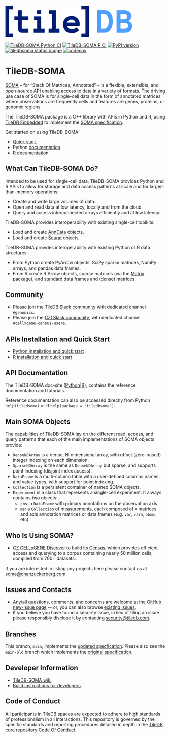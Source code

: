 <a href="https://tiledb.com"><img src="https://github.com/TileDB-Inc/TileDB/raw/main/doc/source/_static/tiledb-logo_color_no_margin_@4x.png" alt="TileDB logo" width="400"></a>

[![TileDB-SOMA Python CI](https://github.com/single-cell-data/TileDB-SOMA/actions/workflows/python-ci-full.yml/badge.svg)](https://github.com/single-cell-data/TileDB-SOMA/actions/workflows/python-ci-full.yml)
[![TileDB-SOMA R CI](https://github.com/single-cell-data/TileDB-SOMA/actions/workflows/r-ci.yml/badge.svg)](https://github.com/single-cell-data/TileDB-SOMA/actions/workflows/r-ci.yml)
[![PyPI version](https://badge.fury.io/py/tiledbsoma.svg)](https://badge.fury.io/py/tiledbsoma)
[![tiledbsoma status badge](https://tiledb-inc.r-universe.dev/badges/tiledbsoma)](https://tiledb-inc.r-universe.dev)
[![codecov](https://codecov.io/github/single-cell-data/TileDB-SOMA/branch/main/graph/badge.svg)](https://codecov.io/github/single-cell-data/TileDB-SOMA)

# TileDB-SOMA

[SOMA](https://github.com/single-cell-data/SOMA/tree/main) – for “Stack Of Matrices, Annotated” – is a flexible, extensible, and open-source API enabling access to data in a variety of formats. The driving use case of SOMA is for single-cell data in the form of annotated matrices where observations are frequently cells and features are genes, proteins, or genomic regions.

The TileDB-SOMA package is a C++ library with APIs in Python and R, using [TileDB
Embedded](https://github.com/TileDB-Inc/TileDB) to implement the
[SOMA specification](https://github.com/single-cell-data/SOMA/blob/main/abstract_specification.md).

Get started on using TileDB-SOMA:

- [Quick start](#quick-start).
- Python [documentation](https://tiledbsoma.readthedocs.io/en/latest/python-api.html).
- R [documentation](https://single-cell-data.github.io/TileDB-SOMA/).

## What Can TileDB-SOMA Do?

Intended to be used for single-cell data, TileDB-SOMA provides Python and R APIs to allow for storage and data access patterns at scale and for larger-than-memory operations:

- Create and write large volumes of data.
- Open and read data at low latency, locally and from the cloud.
- Query and access interconnected arrays efficiently and at low latency.

TileDB-SOMA provides interoperability with existing single-cell toolkits:

- Load and create [AnnData](https://anndata.readthedocs.io/en/latest/) objects.
- Load and create [Seurat](https://satijalab.org/seurat/) objects.

TileDB-SOMA provides interoperability with existing Python or R data structures:

- From Python create PyArrow objects, SciPy sparse matrices, NumPy arrays, and pandas data frames.
- From R create R Arrow objects, sparse matrices (via the [Matrix](https://cran.r-project.org/package=Matrix) package), and standard data frames and (dense) matrices.

## Community

- Please join the [TileDB Slack community](https://tiledb-community.slack.com/join/shared_invite/zt-ndq1ipwl-QcithaWG6j1BImtuQGSpag#/shared-invite/email) with dedicated channel `#genomics`.
- Please join the [CZI Slack community](https://cziscience.slack.com/join/shared_invite/zt-czl1kp2v-sgGpY4RxO3bPYmFg2XlbZA#/shared-invite/email), with dedicated
  channel `#cellxgene-census-users`.

## APIs Installation and Quick Start <a id="quick-start"></a>

- [Python installation and quick start](https://github.com/single-cell-data/TileDB-SOMA/wiki/Python-quick-start)
- [R installation and quick start](https://github.com/single-cell-data/TileDB-SOMA/wiki/R-quick-start)

## API Documentation

The TileDB-SOMA doc-site ([Python](https://tiledbsoma.readthedocs.io/en/latest/python-api.html)|[R](https://single-cell-data.github.io/TileDB-SOMA/)), contains the reference documentation and tutorials.

Reference documentation can also be accessed directly from Python `help(tiledsoma)` or R `help(package = "tiledbsoma")`.

## Main SOMA Objects

The capabilities of TileDB-SOMA lay on the different read, access, and query patterns that each of the main implementations of SOMA objects provide:

- `DenseNDArray` is a dense, N-dimensional array, with offset (zero-based) integer indexing on each dimension.
- `SparseNDArray` is the same as `DenseNDArray` but sparse, and supports point indexing (disjoint index access).
- `DataFrame` is a multi-column table with a user-defined columns names and value types, with support for point indexing.
- `Collection` is a persistent container of named SOMA objects.
- `Experiment` is a class that represents a single-cell experiment. It always contains two objects:
  - `obs`: a `DataFrame` with primary annotations on the observation axis.
  - `ms`: a `Collection` of measurements, each composed of `X` matrices and axis annotation matrices or data frames (e.g. `var`, `varm`, `obsm`, etc).

## Who Is Using SOMA?

- [CZ CELLxGENE Discover](https://cellxgene.cziscience.com/) to build its [Census](https://github.com/chanzuckerberg/cellxgene-census/), which provides efficient access and querying to a corpus containing nearly 50 million cells, compiled from 700+ datasets.

If you are interested in listing any projects here please contact us at [soma@chanzuckerberg.com](mailto:soma@chanzuckerberg.com).

## Issues and Contacts

- Any/all questions, comments, and concerns are welcome at the [GitHub new-issue page](https://github.com/single-cell-data/TileDB-SOMA/issues/new/choose) -- or, you can also browse [existing issues](https://github.com/single-cell-data/TileDB-SOMA/issues).
- If you believe you have found a security issue, in lieu of filing an issue please responsibly disclose it by contacting [security@tiledb.com](mailto:security@tiledb.com).

## Branches

This branch, `main`, implements the [updated specfication](https://github.com/single-cell-data/SOMA/blob/main/abstract_specification.md). Please also see the `main-old` branch which implements the [original specification](https://github.com/single-cell-data/TileDB-SOMA/blob/main-old/spec/specification.md).

## Developer Information

- [TileDB-SOMA wiki](https://github.com/single-cell-data/TileDB-SOMA/wiki).
- [Build instructions for developers](libtiledbsoma/README.md).

## Code of Conduct

All participants in TileDB spaces are expected to adhere to high standards of
professionalism in all interactions. This repository is governed by the
specific standards and reporting procedures detailed in depth in the
[TileDB core repository Code Of Conduct](https://github.com/TileDB-Inc/TileDB/blob/dev/CODE_OF_CONDUCT.md).

<!-- links -->
